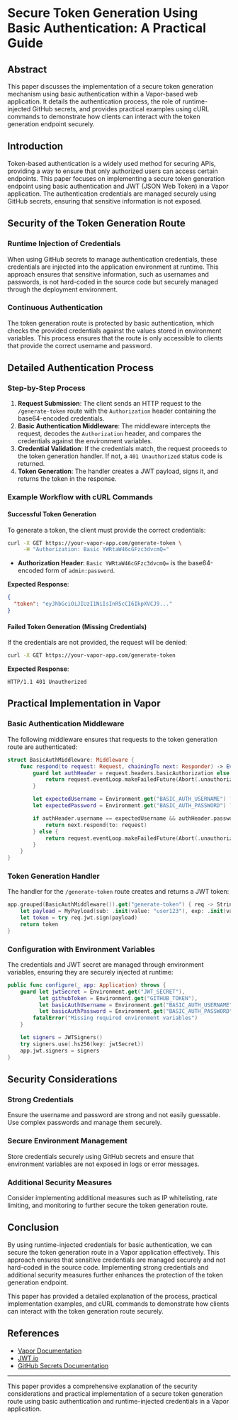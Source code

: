 # Secure Token Generation Using Basic Authentication: A Practical Guide

## Abstract

This paper discusses the implementation of a secure token generation mechanism using basic authentication within a Vapor-based web application. It details the authentication process, the role of runtime-injected GitHub secrets, and provides practical examples using cURL commands to demonstrate how clients can interact with the token generation endpoint securely.

## Introduction

Token-based authentication is a widely used method for securing APIs, providing a way to ensure that only authorized users can access certain endpoints. This paper focuses on implementing a secure token generation endpoint using basic authentication and JWT (JSON Web Token) in a Vapor application. The authentication credentials are managed securely using GitHub secrets, ensuring that sensitive information is not exposed.

## Security of the Token Generation Route

### Runtime Injection of Credentials

When using GitHub secrets to manage authentication credentials, these credentials are injected into the application environment at runtime. This approach ensures that sensitive information, such as usernames and passwords, is not hard-coded in the source code but securely managed through the deployment environment.

### Continuous Authentication

The token generation route is protected by basic authentication, which checks the provided credentials against the values stored in environment variables. This process ensures that the route is only accessible to clients that provide the correct username and password.

## Detailed Authentication Process

### Step-by-Step Process

1. **Request Submission**: The client sends an HTTP request to the `/generate-token` route with the `Authorization` header containing the base64-encoded credentials.
2. **Basic Authentication Middleware**: The middleware intercepts the request, decodes the `Authorization` header, and compares the credentials against the environment variables.
3. **Credential Validation**: If the credentials match, the request proceeds to the token generation handler. If not, a `401 Unauthorized` status code is returned.
4. **Token Generation**: The handler creates a JWT payload, signs it, and returns the token in the response.

### Example Workflow with cURL Commands

#### Successful Token Generation

To generate a token, the client must provide the correct credentials:

```bash
curl -X GET https://your-vapor-app.com/generate-token \
     -H "Authorization: Basic YWRtaW46cGFzc3dvcmQ="
```

- **Authorization Header**: `Basic YWRtaW46cGFzc3dvcmQ=` is the base64-encoded form of `admin:password`.

**Expected Response**:

```json
{
  "token": "eyJhbGciOiJIUzI1NiIsInR5cCI6IkpXVCJ9..."
}
```

#### Failed Token Generation (Missing Credentials)

If the credentials are not provided, the request will be denied:

```bash
curl -X GET https://your-vapor-app.com/generate-token
```

**Expected Response**:

```http
HTTP/1.1 401 Unauthorized
```

## Practical Implementation in Vapor

### Basic Authentication Middleware

The following middleware ensures that requests to the token generation route are authenticated:

```swift
struct BasicAuthMiddleware: Middleware {
    func respond(to request: Request, chainingTo next: Responder) -> EventLoopFuture<Response> {
        guard let authHeader = request.headers.basicAuthorization else {
            return request.eventLoop.makeFailedFuture(Abort(.unauthorized))
        }

        let expectedUsername = Environment.get("BASIC_AUTH_USERNAME") ?? "admin"
        let expectedPassword = Environment.get("BASIC_AUTH_PASSWORD") ?? "password"

        if authHeader.username == expectedUsername && authHeader.password == expectedPassword {
            return next.respond(to: request)
        } else {
            return request.eventLoop.makeFailedFuture(Abort(.unauthorized))
        }
    }
}
```

### Token Generation Handler

The handler for the `/generate-token` route creates and returns a JWT token:

```swift
app.grouped(BasicAuthMiddleware()).get("generate-token") { req -> String in
    let payload = MyPayload(sub: .init(value: "user123"), exp: .init(value: .distantFuture))
    let token = try req.jwt.sign(payload)
    return token
}
```

### Configuration with Environment Variables

The credentials and JWT secret are managed through environment variables, ensuring they are securely injected at runtime:

```swift
public func configure(_ app: Application) throws {
    guard let jwtSecret = Environment.get("JWT_SECRET"),
          let githubToken = Environment.get("GITHUB_TOKEN"),
          let basicAuthUsername = Environment.get("BASIC_AUTH_USERNAME"),
          let basicAuthPassword = Environment.get("BASIC_AUTH_PASSWORD") else {
        fatalError("Missing required environment variables")
    }

    let signers = JWTSigners()
    try signers.use(.hs256(key: jwtSecret))
    app.jwt.signers = signers
}
```

## Security Considerations

### Strong Credentials

Ensure the username and password are strong and not easily guessable. Use complex passwords and manage them securely.

### Secure Environment Management

Store credentials securely using GitHub secrets and ensure that environment variables are not exposed in logs or error messages.

### Additional Security Measures

Consider implementing additional measures such as IP whitelisting, rate limiting, and monitoring to further secure the token generation route.

## Conclusion

By using runtime-injected credentials for basic authentication, we can secure the token generation route in a Vapor application effectively. This approach ensures that sensitive credentials are managed securely and not hard-coded in the source code. Implementing strong credentials and additional security measures further enhances the protection of the token generation endpoint.

This paper has provided a detailed explanation of the process, practical implementation examples, and cURL commands to demonstrate how clients can interact with the token generation route securely.

## References

- [Vapor Documentation](https://docs.vapor.codes/)
- [JWT.io](https://jwt.io/)
- [GitHub Secrets Documentation](https://docs.github.com/en/actions/security-guides/encrypted-secrets)

---

This paper provides a comprehensive explanation of the security considerations and practical implementation of a secure token generation route using basic authentication and runtime-injected credentials in a Vapor application.
